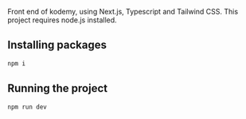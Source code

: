 Front end of kodemy, using Next.js, Typescript and Tailwind CSS. This project requires node.js installed.

## Installing packages
```bash
npm i
```

## Running the project
```bash
npm run dev
```
